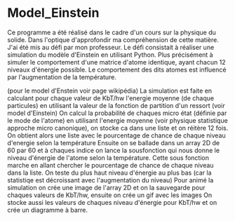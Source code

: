 # Model_Einstein
Ce programme a été réalisé dans le cadre d'un cours sur la physique du solide. Dans l'optique d'approfondir ma compréhension de cette matière. 
J'ai été mis au défi par mon professeur. Le défi consistait à réaliser une simulation du modèle d'Einstein en utilisant Python. 
Plus précisément à simuler le comportement d'une matrice d'atome identique, ayant chacun 12 niveaux d'énergie possible. 
Le comportement des dits atomes est influencé par l'augmentation de la température. 

(pour le model d'Enstein voir page wikipédia)
La simulation est faite en calculant pour chaque valeur de KbT/hw l'energie moyenne (de chaque particules) en utilisant la valeur de la fonction de partition d'un ressort (voir model d'Einstein)
On calcul la probabilité de chaques micro état (définie par le mode de l'atome) en utilisant l'energie moyenne (voir physique statistique approche micro canonique), on stocke ca dans une liste et on réitère 12 fois. 
On obtient alors une liste avec le pourcentage de chance de chaque niveau d'energie selon la température
Ensuite on se ballade dans un array 2D de 60 par 60 et à chaques indice on lance la sousfonction qui nous donne le niveau d'énergie de l'atome selon la température.
Cette sous fonction marche en allant chercher le pourcentage de chance de chaque niveau dans la liste. On teste du plus haut niveau d'énergie au plus bas (car la statistiqe est décroissant avec l'augmentation du niveau)
Pour animé la simulation on crée une image de l'array 2D et on la sauvegarde pour chaques valeurs de KbT/hw, ensuite on crée un gif avec les images
On stocke aussi les valeurs de chaques niveau d'énergie pour KbT/hw et on crée un diagramme à barre.
